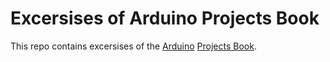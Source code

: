 # Excersises of Arduino Projects Book

This repo contains excersises of the [Arduino](https://www.arduino.cc/)
[Projects Book](https://bastiaanvanhengel.files.wordpress.com/2016/06/arduino_projects_book.pdf).
